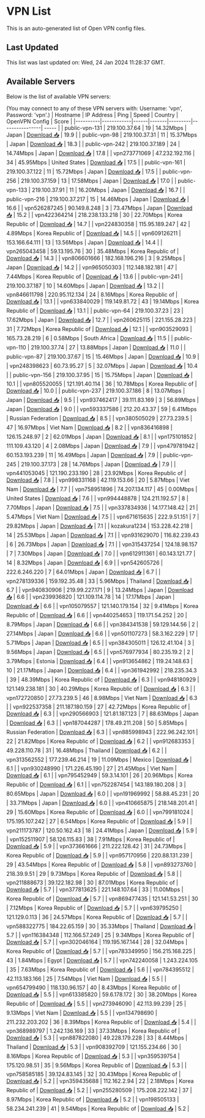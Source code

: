 # VPN List

This is an auto-generated list of Open VPN config files.

## Last Updated

This list was last updated on: Wed, 24 Jan 2024 11:28:37 GMT.

## Available Servers

Below is the list of available VPN servers:

(You may connect to any of these VPN servers with: Username: 'vpn', Password: 'vpn'.)
| Hostname | IP Address | Ping | Speed | Country | OpenVPN Config | Score |
|----------|------------|------|-------|---------|----------------| ----- |
| public-vpn-131 | 219.100.37.64 | 19 | 14.32Mbps | Japan | [Download 📥](./configs/server_0_JP.ovpn) | 19.9 |
| public-vpn-98 | 219.100.37.31 | 11 | 15.37Mbps | Japan | [Download 📥](./configs/server_1_JP.ovpn) | 18.3 |
| public-vpn-242 | 219.100.37.189 | 24 | 14.74Mbps | Japan | [Download 📥](./configs/server_2_JP.ovpn) | 17.8 |
| vpn273771069 | 47.232.192.116 | 34 | 45.95Mbps | United States | [Download 📥](./configs/server_3_US.ovpn) | 17.5 |
| public-vpn-161 | 219.100.37.122 | 11 | 15.72Mbps | Japan | [Download 📥](./configs/server_4_JP.ovpn) | 17.5 |
| public-vpn-256 | 219.100.37.159 | 13 | 17.58Mbps | Japan | [Download 📥](./configs/server_5_JP.ovpn) | 17.0 |
| public-vpn-133 | 219.100.37.91 | 11 | 16.20Mbps | Japan | [Download 📥](./configs/server_6_JP.ovpn) | 16.7 |
| public-vpn-216 | 219.100.37.217 | 15 | 14.46Mbps | Japan | [Download 📥](./configs/server_7_JP.ovpn) | 16.6 |
| vpn526287245 | 90.149.8.248 | 3 | 73.47Mbps | Japan | [Download 📥](./configs/server_8_JP.ovpn) | 15.2 |
| vpn422364214 | 218.238.133.218 | 30 | 22.70Mbps | Korea Republic of | [Download 📥](./configs/server_9_KR.ovpn) | 14.7 |
| vpn224830358 | 115.95.189.247 | 42 | 4.89Mbps | Korea Republic of | [Download 📥](./configs/server_10_KR.ovpn) | 14.5 |
| vpn609126211 | 153.166.64.111 | 13 | 13.56Mbps | Japan | [Download 📥](./configs/server_11_JP.ovpn) | 14.4 |
| vpn265043458 | 59.13.195.76 | 30 | 35.48Mbps | Korea Republic of | [Download 📥](./configs/server_12_KR.ovpn) | 14.3 |
| vpn806601666 | 182.168.196.216 | 3 | 9.25Mbps | Japan | [Download 📥](./configs/server_13_JP.ovpn) | 14.2 |
| vpn965050303 | 112.148.182.181 | 47 | 7.44Mbps | Korea Republic of | [Download 📥](./configs/server_14_KR.ovpn) | 13.6 |
| public-vpn-241 | 219.100.37.187 | 10 | 14.60Mbps | Japan | [Download 📥](./configs/server_15_JP.ovpn) | 13.2 |
| vpn846611798 | 220.95.112.134 | 24 | 8.16Mbps | Korea Republic of | [Download 📥](./configs/server_16_KR.ovpn) | 13.1 |
| vpn633840029 | 119.149.81.72 | 43 | 19.14Mbps | Korea Republic of | [Download 📥](./configs/server_17_KR.ovpn) | 13.1 |
| public-vpn-64 | 219.100.37.23 | 23 | 17.62Mbps | Japan | [Download 📥](./configs/server_18_JP.ovpn) | 12.7 |
| vpn260625115 | 221.155.28.223 | 31 | 7.72Mbps | Korea Republic of | [Download 📥](./configs/server_19_KR.ovpn) | 12.1 |
| vpn903529093 | 165.73.28.219 | 6 | 0.58Mbps | South Africa | [Download 📥](./configs/server_20_ZA.ovpn) | 11.5 |
| public-vpn-110 | 219.100.37.74 | 27 | 13.88Mbps | Japan | [Download 📥](./configs/server_21_JP.ovpn) | 11.0 |
| public-vpn-87 | 219.100.37.67 | 15 | 15.46Mbps | Japan | [Download 📥](./configs/server_22_JP.ovpn) | 10.9 |
| vpn248398623 | 60.73.95.27 | 5 | 32.07Mbps | Japan | [Download 📥](./configs/server_23_JP.ovpn) | 10.4 |
| public-vpn-156 | 219.100.37.95 | 15 | 15.75Mbps | Japan | [Download 📥](./configs/server_24_JP.ovpn) | 10.1 |
| vpn805520055 | 121.191.40.114 | 36 | 10.78Mbps | Korea Republic of | [Download 📥](./configs/server_25_KR.ovpn) | 10.0 |
| public-vpn-237 | 219.100.37.186 | 8 | 13.07Mbps | Japan | [Download 📥](./configs/server_26_JP.ovpn) | 9.5 |
| vpn937462417 | 39.111.83.169 | 3 | 56.89Mbps | Japan | [Download 📥](./configs/server_27_JP.ovpn) | 9.0 |
| vpn593337586 | 212.20.43.37 | 59 | 6.41Mbps | Russian Federation | [Download 📥](./configs/server_28_RU.ovpn) | 8.5 |
| vpn380505029 | 27.73.239.5 | 47 | 16.97Mbps | Viet Nam | [Download 📥](./configs/server_29_VN.ovpn) | 8.2 |
| vpn836416898 | 126.15.248.97 | 2 | 62.01Mbps | Japan | [Download 📥](./configs/server_30_JP.ovpn) | 8.1 |
| vpn175101852 | 111.109.43.120 | 4 | 2.08Mbps | Japan | [Download 📥](./configs/server_31_JP.ovpn) | 7.9 |
| vpn479781942 | 60.153.193.239 | 11 | 16.49Mbps | Japan | [Download 📥](./configs/server_32_JP.ovpn) | 7.9 |
| public-vpn-245 | 219.100.37.173 | 28 | 14.76Mbps | Japan | [Download 📥](./configs/server_33_JP.ovpn) | 7.9 |
| vpn441053045 | 121.190.233.190 | 28 | 23.92Mbps | Korea Republic of | [Download 📥](./configs/server_34_KR.ovpn) | 7.8 |
| vpn998331168 | 42.119.153.66 | 20 | 5.87Mbps | Viet Nam | [Download 📥](./configs/server_35_VN.ovpn) | 7.7 |
| vpn758951896 | 74.207.134.117 | 45 | 0.00Mbps | United States | [Download 📥](./configs/server_36_US.ovpn) | 7.6 |
| vpn994448878 | 124.211.192.57 | 8 | 7.70Mbps | Japan | [Download 📥](./configs/server_37_JP.ovpn) | 7.5 |
| vpn337834936 | 14.177.148.42 | 21 | 5.47Mbps | Viet Nam | [Download 📥](./configs/server_38_VN.ovpn) | 7.5 |
| vpn671615635 | 222.9.51.151 | 7 | 29.82Mbps | Japan | [Download 📥](./configs/server_39_JP.ovpn) | 7.1 |
| kozakura1234 | 153.228.42.218 | 14 | 25.53Mbps | Japan | [Download 📥](./configs/server_40_JP.ovpn) | 7.1 |
| vpn931629070 | 116.82.239.43 | 6 | 26.73Mbps | Japan | [Download 📥](./configs/server_41_JP.ovpn) | 7.1 |
| vpn315437254 | 124.18.98.157 | 7 | 7.30Mbps | Japan | [Download 📥](./configs/server_42_JP.ovpn) | 7.0 |
| vpn612911361 | 60.143.121.77 | 14 | 8.32Mbps | Japan | [Download 📥](./configs/server_43_JP.ovpn) | 6.9 |
| vpn542605726 | 222.6.246.220 | 7 | 64.01Mbps | Japan | [Download 📥](./configs/server_44_JP.ovpn) | 6.7 |
| vpn278139336 | 159.192.35.48 | 33 | 5.96Mbps | Thailand | [Download 📥](./configs/server_45_TH.ovpn) | 6.7 |
| vpn940830906 | 219.99.227.171 | 9 | 13.24Mbps | Japan | [Download 📥](./configs/server_46_JP.ovpn) | 6.6 |
| vpn239936820 | 121.109.114.78 | 14 | 17.17Mbps | Japan | [Download 📥](./configs/server_47_JP.ovpn) | 6.6 |
| vpn105079557 | 121.140.179.154 | 32 | 9.41Mbps | Korea Republic of | [Download 📥](./configs/server_48_KR.ovpn) | 6.6 |
| vpn440254653 | 119.171.54.252 | 20 | 8.79Mbps | Japan | [Download 📥](./configs/server_49_JP.ovpn) | 6.6 |
| vpn384341538 | 59.129.144.56 | 2 | 27.14Mbps | Japan | [Download 📥](./configs/server_50_JP.ovpn) | 6.6 |
| vpn501107273 | 58.3.162.229 | 17 | 5.71Mbps | Japan | [Download 📥](./configs/server_51_JP.ovpn) | 6.5 |
| vpn384305011 | 126.12.41.104 | 3 | 9.56Mbps | Japan | [Download 📥](./configs/server_52_JP.ovpn) | 6.5 |
| vpn576977934 | 80.235.19.2 | 2 | 3.79Mbps | Estonia | [Download 📥](./configs/server_53_EE.ovpn) | 6.4 |
| vpn913654862 | 119.24.148.63 | 10 | 21.17Mbps | Japan | [Download 📥](./configs/server_54_JP.ovpn) | 6.4 |
| vpn361942992 | 218.235.34.3 | 39 | 48.39Mbps | Korea Republic of | [Download 📥](./configs/server_55_KR.ovpn) | 6.3 |
| vpn948180929 | 121.149.238.181 | 30 | 40.29Mbps | Korea Republic of | [Download 📥](./configs/server_56_KR.ovpn) | 6.3 |
| vpn172720850 | 27.73.239.5 | 46 | 8.98Mbps | Viet Nam | [Download 📥](./configs/server_57_VN.ovpn) | 6.3 |
| vpn922537358 | 211.187.180.159 | 27 | 42.72Mbps | Korea Republic of | [Download 📥](./configs/server_58_KR.ovpn) | 6.3 |
| vpn290566903 | 121.81.187.123 | 7 | 88.63Mbps | Japan | [Download 📥](./configs/server_59_JP.ovpn) | 6.3 |
| vpn187044287 | 178.49.211.208 | 50 | 5.85Mbps | Russian Federation | [Download 📥](./configs/server_60_RU.ovpn) | 6.3 |
| vpn885998943 | 222.96.242.101 | 22 | 21.82Mbps | Korea Republic of | [Download 📥](./configs/server_61_KR.ovpn) | 6.2 |
| vpn912683353 | 49.228.110.78 | 31 | 16.48Mbps | Thailand | [Download 📥](./configs/server_62_TH.ovpn) | 6.2 |
| vpn313562552 | 177.239.46.214 | 19 | 11.09Mbps | Mexico | [Download 📥](./configs/server_63_MX.ovpn) | 6.1 |
| vpn930248990 | 171.226.45.190 | 27 | 21.45Mbps | Viet Nam | [Download 📥](./configs/server_64_VN.ovpn) | 6.1 |
| vpn795452949 | 59.3.14.101 | 26 | 20.96Mbps | Korea Republic of | [Download 📥](./configs/server_65_KR.ovpn) | 6.1 |
| vpn752287454 | 143.189.180.208 | 3 | 80.65Mbps | Japan | [Download 📥](./configs/server_66_JP.ovpn) | 6.0 |
| vpn191969992 | 58.88.45.231 | 20 | 33.71Mbps | Japan | [Download 📥](./configs/server_67_JP.ovpn) | 6.0 |
| vpn410665875 | 218.148.201.41 | 29 | 15.60Mbps | Korea Republic of | [Download 📥](./configs/server_68_KR.ovpn) | 6.0 |
| vpn799181024 | 175.195.107.242 | 27 | 6.54Mbps | Korea Republic of | [Download 📥](./configs/server_69_KR.ovpn) | 5.9 |
| vpn211173787 | 120.50.162.43 | 18 | 24.41Mbps | Japan | [Download 📥](./configs/server_70_JP.ovpn) | 5.9 |
| vpn152511907 | 58.126.115.83 | 38 | 7.91Mbps | Korea Republic of | [Download 📥](./configs/server_71_KR.ovpn) | 5.9 |
| vpn373661666 | 211.222.128.42 | 31 | 24.73Mbps | Korea Republic of | [Download 📥](./configs/server_72_KR.ovpn) | 5.9 |
| vpn957170956 | 220.88.131.239 | 29 | 43.54Mbps | Korea Republic of | [Download 📥](./configs/server_73_KR.ovpn) | 5.8 |
| vpn893273760 | 218.39.9.51 | 29 | 9.73Mbps | Korea Republic of | [Download 📥](./configs/server_74_KR.ovpn) | 5.8 |
| vpn211888673 | 39.122.182.98 | 30 | 87.01Mbps | Korea Republic of | [Download 📥](./configs/server_75_KR.ovpn) | 5.7 |
| vpn377813625 | 221.148.107.64 | 33 | 11.00Mbps | Korea Republic of | [Download 📥](./configs/server_76_KR.ovpn) | 5.7 |
| vpn869477435 | 121.141.53.251 | 30 | 7.12Mbps | Korea Republic of | [Download 📥](./configs/server_77_KR.ovpn) | 5.7 |
| vpn639795250 | 121.129.0.113 | 36 | 24.57Mbps | Korea Republic of | [Download 📥](./configs/server_78_KR.ovpn) | 5.7 |
| vpn588322775 | 184.22.65.159 | 30 | 35.33Mbps | Thailand | [Download 📥](./configs/server_79_TH.ovpn) | 5.7 |
| vpn116384348 | 112.166.57.249 | 25 | 9.34Mbps | Korea Republic of | [Download 📥](./configs/server_80_KR.ovpn) | 5.7 |
| vpn302046164 | 119.195.167.144 | 28 | 32.04Mbps | Korea Republic of | [Download 📥](./configs/server_81_KR.ovpn) | 5.7 |
| vpn783349950 | 156.215.168.225 | 43 | 1.84Mbps | Egypt | [Download 📥](./configs/server_82_EG.ovpn) | 5.7 |
| vpn742240058 | 1.243.224.105 | 35 | 7.63Mbps | Korea Republic of | [Download 📥](./configs/server_83_KR.ovpn) | 5.6 |
| vpn784395512 | 42.113.183.166 | 25 | 7.54Mbps | Viet Nam | [Download 📥](./configs/server_84_VN.ovpn) | 5.5 |
| vpn654799490 | 118.130.96.157 | 40 | 8.43Mbps | Korea Republic of | [Download 📥](./configs/server_85_KR.ovpn) | 5.5 |
| vpn613385820 | 59.6.178.172 | 30 | 38.20Mbps | Korea Republic of | [Download 📥](./configs/server_86_KR.ovpn) | 5.5 |
| vpn273946090 | 42.113.99.239 | 25 | 9.13Mbps | Viet Nam | [Download 📥](./configs/server_87_VN.ovpn) | 5.5 |
| vpn134798690 | 211.232.203.202 | 36 | 8.39Mbps | Korea Republic of | [Download 📥](./configs/server_88_KR.ovpn) | 5.4 |
| vpn368989797 | 1.242.136.169 | 33 | 37.33Mbps | Korea Republic of | [Download 📥](./configs/server_89_KR.ovpn) | 5.3 |
| vpn887822080 | 49.228.179.228 | 33 | 8.44Mbps | Thailand | [Download 📥](./configs/server_90_TH.ovpn) | 5.3 |
| vpn908392709 | 121.155.234.66 | 30 | 8.16Mbps | Korea Republic of | [Download 📥](./configs/server_91_KR.ovpn) | 5.3 |
| vpn359539754 | 175.120.98.51 | 35 | 9.56Mbps | Korea Republic of | [Download 📥](./configs/server_92_KR.ovpn) | 5.3 |
| vpn758585185 | 39.124.83.145 | 32 | 30.43Mbps | Korea Republic of | [Download 📥](./configs/server_93_KR.ovpn) | 5.2 |
| vpn359435688 | 112.162.2.94 | 22 | 2.18Mbps | Korea Republic of | [Download 📥](./configs/server_94_KR.ovpn) | 5.2 |
| vpn255280509 | 175.208.222.142 | 37 | 8.97Mbps | Korea Republic of | [Download 📥](./configs/server_95_KR.ovpn) | 5.2 |
| vpn198505133 | 58.234.241.239 | 41 | 9.54Mbps | Korea Republic of | [Download 📥](./configs/server_96_KR.ovpn) | 5.2 |
